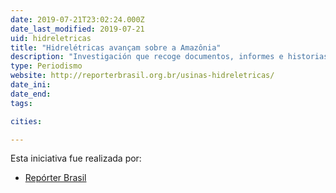 ```yaml
---
date: 2019-07-21T23:02:24.000Z
date_last_modified: 2019-07-21
uid: hidreletricas
title: "Hidrelétricas avançam sobre a Amazônia"
description: "Investigación que recoge documentos, informes e historias de las grandes plantas de energía en construcción en la Amazonia."
type: Periodismo
website: http://reporterbrasil.org.br/usinas-hidreletricas/
date_ini: 
date_end: 
tags:

cities: 

---
```


Esta iniciativa fue realizada por:

- [Repórter Brasil](/i/reporter-brasil.html)
